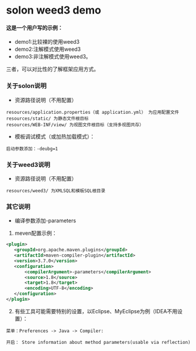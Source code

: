 # solon weed3 demo

#### 这是一个用户写的示例：
* demo1:比较裸的使用weed3
* demo2:注解模式使用weed3
* demo3:非注解模式使用weed3。

三者，可以对比性的了解框架应用方式。



### 关于solon说明

* 资源路径说明（不用配置）

```
resources/application.properties（或 application.yml） 为应用配置文件
resources/static/ 为静态文件根目标
resources/WEB-INF/view/ 为视图文件根目标（支持多视图共存）
```

* 模板调试模式（或加热加载模式）：

```
启动参数添加：-deubg=1
```



### 关于weed3说明

* 资源路径说明（不用配置）

```
resources/weed3/ 为XMLSQL和模板SQL根目录
```



### 其它说明

* 编译参数添加-parameters
1. meven配置示例：

 ```xml
<plugin>
	<groupId>org.apache.maven.plugins</groupId>
	<artifactId>maven-compiler-plugin</artifactId>
	<version>3.7.0</version>
	<configuration>
		<compilerArgument>-parameters</compilerArgument>
		<source>1.8</source>
		<target>1.8</target>
		<encoding>UTF-8</encoding>
	</configuration>
</plugin>
 ```

2. 有些工具可能需要特别的设置，以Eclipse、MyEclipse为例（IDEA不用设置）：
```
菜单：Preferences -> Java -> Compiler:

开启： Store information about method parameters(usable via reflection)
```


